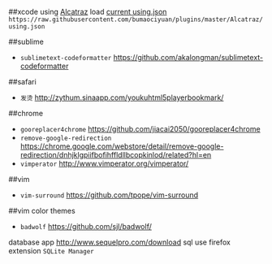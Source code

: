 



##xcode 
using [Alcatraz](https://github.com/supermarin/Alcatraz) load [current using.json](https://github.com/bumaociyuan/plugins/blob/master/Alcatraz/using.json) `https://raw.githubusercontent.com/bumaociyuan/plugins/master/Alcatraz/using.json`

##sublime
* `sublimetext-codeformatter` https://github.com/akalongman/sublimetext-codeformatter

##safari
* `发烫` http://zythum.sinaapp.com/youkuhtml5playerbookmark/

##chrome
* `gooreplacer4chrome` https://github.com/jiacai2050/gooreplacer4chrome
* `remove-google-redirection` https://chrome.google.com/webstore/detail/remove-google-redirection/dnhjklgpiifbofihffldllbcopkinlod/related?hl=en
* `vimperator` http://www.vimperator.org/vimperator/  

##vim
* `vim-surround` https://github.com/tpope/vim-surround

##vim color themes
* `badwolf` https://github.com/sjl/badwolf/


database app
http://www.sequelpro.com/download
sql use firefox extension `SQLite Manager`